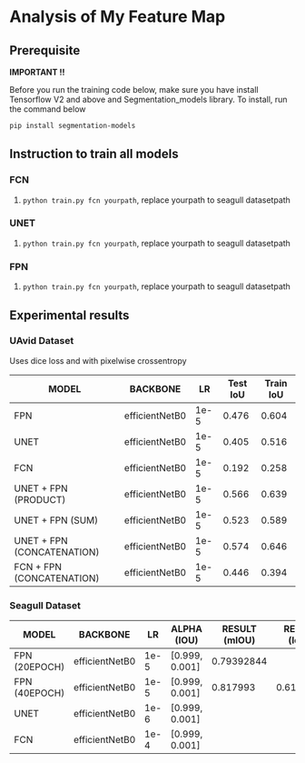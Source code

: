 # Analysis of My Feature Map

## Prerequisite

**IMPORTANT !!**

Before you run the training code below, make sure you have install Tensorflow V2 and above and Segmentation_models library. To install, run the command below

```bash
pip install segmentation-models
```

## Instruction to train all models

### FCN

1. `python train.py fcn yourpath`, replace yourpath to seagull datasetpath

### UNET

1. `python train.py fcn yourpath`, replace yourpath to seagull datasetpath

### FPN

1. `python train.py fcn yourpath`, replace yourpath to seagull datasetpath

## Experimental results

### UAvid Dataset

Uses dice loss and with pixelwise crossentropy

| MODEL                      | BACKBONE       | LR   | Test IoU | Train IoU |
| -------------------------- | -------------- | ---- | -------- | --------- |
| FPN                        | efficientNetB0 | 1e-5 | 0.476    | 0.604     |
| UNET                       | efficientNetB0 | 1e-5 | 0.405    | 0.516     |
| FCN                        | efficientNetB0 | 1e-5 | 0.192    | 0.258     |
| UNET + FPN (PRODUCT)       | efficientNetB0 | 1e-5 | 0.566    | 0.639     |
| UNET + FPN (SUM)           | efficientNetB0 | 1e-5 | 0.523    | 0.589     |
| UNET + FPN (CONCATENATION) | efficientNetB0 | 1e-5 | 0.574    | 0.646     |
| FCN + FPN (CONCATENATION)  | efficientNetB0 | 1e-5 | 0.446    | 0.394     |

### Seagull Dataset

| MODEL         | BACKBONE       | LR   | ALPHA (IOU)    | RESULT (mIOU) | RESULT (loss) |
| ------------- | -------------- | ---- | -------------- | ------------- | ------------- |
| FPN (20EPOCH) | efficientNetB0 | 1e-5 | [0.999, 0.001] | 0.79392844    |
| FPN (40EPOCH) | efficientNetB0 | 1e-5 | [0.999, 0.001] | 0.817993      | 0.6183606     |
| UNET          | efficientNetB0 | 1e-6 | [0.999, 0.001] |
| FCN           | efficientNetB0 | 1e-4 | [0.999, 0.001] |

```

```
